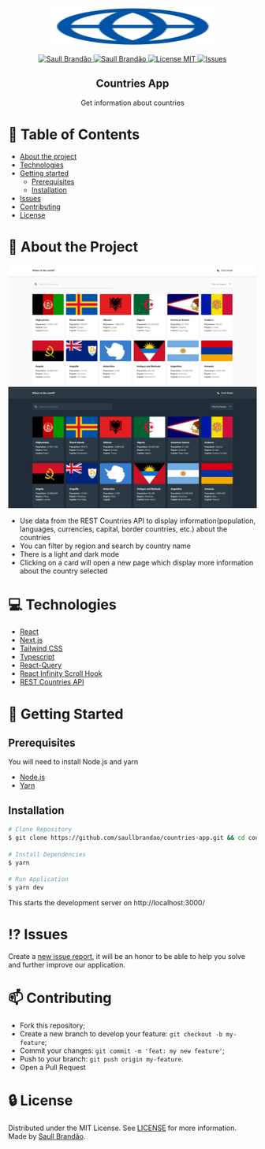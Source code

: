 <!-- PROJECT LOGO -->
<br />
<p align="center">
  <a href="https://countries-app-saullbrandao.vercel.app/">
    <img src="public/logo.svg" alt="Logo" width="335" height="80">
  </a>

  <p align="center">
    <a href="https://www.twitter.com/saullbrandao/">
      <img alt="Saull Brandão" src="https://img.shields.io/badge/-saullbrandao-1DA1F2?style=flat&logo=Twitter&logoColor=white" />
    </a>
    <a href="https://www.linkedin.com/in/saullbrandao/">
      <img alt="Saull Brandão" src="https://img.shields.io/badge/-saullbrandao-0A66C2?style=flat&logo=Linkedin&logoColor=white" />
    </a>
    <a href="./LICENSE">
      <img alt="License MIT" src="https://img.shields.io/github/license/saullbrandao/countries-app" />
    </a>
    <a href="https://github.com/saullbrandao/countries-app/issues">
    <img alt="Issues" src="https://img.shields.io/github/issues/saullbrandao/countries-app" />
    </a>
  </p>
  <h2 align="center">Countries App</h2>

  <p align="center">
        Get information about countries
    <br />
    </p>
</p>

# :bookmark_tabs: Table of Contents

- [About the project](#about-the-project)
- [Technologies](#technologies)
- [Getting started](#getting-started)
  - [Prerequisites](#prerequisites)
  - [Installation](#installation)
- [Issues](#issues)
- [Contributing](#contributing)
- [License](#license)

# :page_with_curl: About the Project

![countries-app](https://raw.githubusercontent.com/saullbrandao/countries-app/main/demo-light.png)
![countries-app](https://raw.githubusercontent.com/saullbrandao/countries-app/main/demo-dark.png)

- Use data from the REST Countries API to display information(population,
  languages, currencies, capital, border countries, etc.) about the countries
- You can filter by region and search by country name
- There is a light and dark mode
- Clicking on a card will open a new page which display more information about
  the country selected

# :computer: Technologies

- [React](https://github.com/facebook/react)
- [Next.js](https://github.com/vercel/next.js/)
- [Tailwind CSS](https://github.com/tailwindlabs/tailwindcss/)
- [Typescript](https://github.com/microsoft/TypeScript)
- [React-Query](https://github.com/tannerlinsley/react-query)
- [React Infinity Scroll Hook](https://github.com/onderonur/react-infinite-scroll-hook/)
- [REST Countries API](https://github.com/apilayer/restcountries)

# :rocket: Getting Started

## Prerequisites

You will need to install Node.js and yarn

- [Node.js](https://nodejs.org/en/download/)
- [Yarn](https://classic.yarnpkg.com/en/docs/install)

## Installation

```sh
# Clone Repository
$ git clone https://github.com/saullbrandao/countries-app.git && cd countries-app

# Install Dependencies
$ yarn

# Run Application
$ yarn dev
```

This starts the development server on http://localhost:3000/

# :interrobang: Issues

Create a <a href="https://github.com/saullbrandao/countries-app/issues">new
issue report</a>, it will be an honor to be able to help you solve and further
improve our application.

# :mailbox: Contributing

- Fork this repository;
- Create a new branch to develop your feature: `git checkout -b my-feature`;
- Commit your changes: `git commit -m 'feat: my new feature'`;
- Push to your branch: `git push origin my-feature`.
- Open a Pull Request

# :lock: License

Distributed under the MIT License. See [LICENSE](./LICENSE) for more
information. Made by [Saull Brandão](https://www.linkedin.com/in/saullbrandao/).
